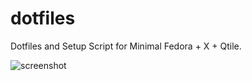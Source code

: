 # dotfiles

Dotfiles and Setup Script for Minimal Fedora + X + Qtile. 

![screenshot](https://user-images.githubusercontent.com/46600932/206949584-7964438a-86b6-4f11-a312-df61317fb198.png)
